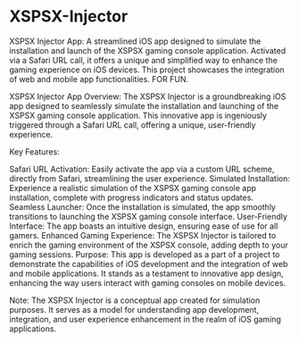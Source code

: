 # XSPSX-Injector
XSPSX Injector App: A streamlined iOS app designed to simulate the installation and launch of the XSPSX gaming console application. Activated via a Safari URL call, it offers a unique and simplified way to enhance the gaming experience on iOS devices. This project showcases the integration of web and mobile app functionalities. FOR FUN.

XSPSX Injector App
Overview:
The XSPSX Injector is a groundbreaking iOS app designed to seamlessly simulate the installation and launching of the XSPSX gaming console application. This innovative app is ingeniously triggered through a Safari URL call, offering a unique, user-friendly experience.

Key Features:

Safari URL Activation: Easily activate the app via a custom URL scheme, directly from Safari, streamlining the user experience.
Simulated Installation: Experience a realistic simulation of the XSPSX gaming console app installation, complete with progress indicators and status updates.
Seamless Launcher: Once the installation is simulated, the app smoothly transitions to launching the XSPSX gaming console interface.
User-Friendly Interface: The app boasts an intuitive design, ensuring ease of use for all gamers.
Enhanced Gaming Experience: The XSPSX Injector is tailored to enrich the gaming environment of the XSPSX console, adding depth to your gaming sessions.
Purpose:
This app is developed as a part of a project to demonstrate the capabilities of iOS development and the integration of web and mobile applications. It stands as a testament to innovative app design, enhancing the way users interact with gaming consoles on mobile devices.

Note:
The XSPSX Injector is a conceptual app created for simulation purposes. It serves as a model for understanding app development, integration, and user experience enhancement in the realm of iOS gaming applications.
